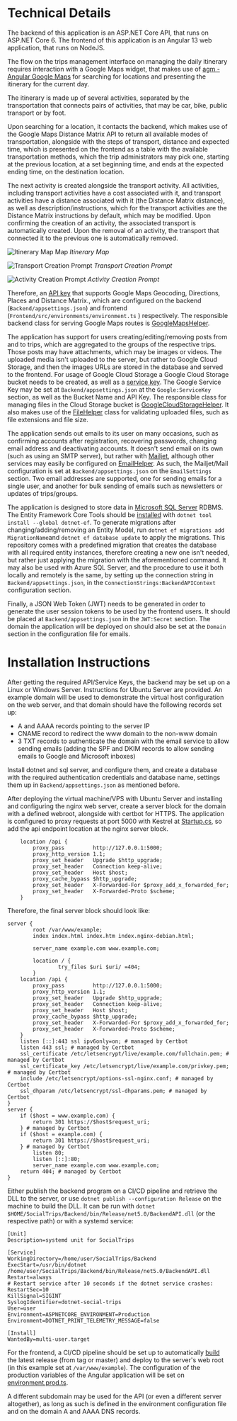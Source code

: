 # Technical Details

The backend of this application is an ASP.NET Core API, that runs on ASP.NET Core 6. The frontend of this application is
an Angular 13 web application, that runs on NodeJS.

The flow on the trips management interface on managing the daily itinerary requires interaction with a Google Maps
widget, that makes use of [agm - Angular Google Maps](https://github.com/sebholstein/angular-google-maps) for searching
for locations and presenting the itinerary for the current day.

The itinerary is made up of several activities, separated by the transportation that connects pairs of activities, that
may be car, bike, public transport or by foot.

Upon searching for a location, it contacts the backend, which makes use of the Google Maps Distance Matrix API to return
all available modes of transportation, alongside with the steps of transport, distance and expected time, which is
presented on the frontend as a table with the available transportation methods, which the trip administrators may pick
one, starting at the previous location, at a set beginning time, and ends at the expected ending time, on the
destination location.

The next activity is created alongside the transport activity. All activities, including transport activities have a
cost associated with it, and transport activities have a distance associated with it (the Distance Matrix distance), as
well as description/instructions, which for the transport activities are the Distance Matrix instructions by default,
which may be modified. Upon confirming the creation of an activity, the associated transport is automatically created.
Upon the removal of an activity, the transport that connected it to the previous one is automatically removed.

![Itinerary Map Map](files/itinerary.jpg?raw=true "Itinerary Map")
*Itinerary Map*

![Transport Creation Prompt](files/transport_create.png?raw=true "Transport Creation Prompt")
*Transport Creation Prompt*

![Activity Creation Prompt](files/activity_create.png?raw=true "Activity Creation Prompt")
*Activity Creation Prompt*

Therefore, an [API key](https://developers.google.com/maps/documentation/javascript/get-api-key) that supports Google
Maps Geocoding, Directions, Places and Distance Matrix., which are configured on the
backend (`Backend/appsettings.json`) and frontend (`Frontend/src/environments/environment.ts` ) respectively. The
responsible backend class for serving Google Maps routes is [GoogleMapsHelper](Backend/Helpers/GoogleMapsHelper.cs).

The application has support for users creating/editing/removing posts from and to trips, which are aggregated to the
groups of the respective trips. Those posts may have attachments, which may be images or videos. The uploaded media
isn't uploaded to the server, but rather to Google Cloud Storage, and then the images URLs are stored in the database
and served to the frontend. For usage of Google Cloud Storage a Google Cloud Storage bucket needs to be created, as well
as a [service key](https://cloud.google.com/iam/docs/creating-managing-service-account-keys). The Google Service Key may
be set at `Backend/appsettings.json` at the `Google:ServiceKey` section, as well as the Bucket Name and API Key. The
responsible class for managing files in the Cloud Storage bucket
is [GoogleCloudStorageHelper](Backend/Helpers/GoogleCloudStorageHelper.cs). It also makes use of
the [FileHelper](Backend/Helpers/FileHelper.cs) class for validating uploaded files, such as file extensions and file
size.

The application sends out emails to its user on many occasions, such as confirming accounts after registration,
recovering passwords, changing email address and deactivating accounts. It doesn't send email on its own (such as using
an SMTP server), but rather with [Mailjet](https://www.mailjet.com/), although other services may easily be configured
on [EmailHelper](Backend/Helpers/EmailHelper.cs). As such, the Mailjet/Mail configuration is set
at `Backend/appsettings.json` on the `EmailSettings` section. Two email addresses are supported, one for sending emails
for a single user, and another for bulk sending of emails such as newsletters or updates of trips/groups.

The application is designed to store data
in [Microsoft SQL Server](https://www.microsoft.com/en-us/sql-server/sql-server-downloads) RDBMS. The Entity Framework
Core Tools should be [installed](https://learn.microsoft.com/en-us/ef/core/cli/dotnet)
with `dotnet tool install --global dotnet-ef`. To generate migrations after changing/adding/removing an Entity Model,
run `dotnet ef migrations add MigrationName`and `dotnet ef database update` to apply the migrations. This repository
comes with a predefined migration that creates the database with all required entity instances, therefore creating a new
one isn't needed, but rather just applying the migration with the aforementioned command. It may also be used with Azure
SQL Server, and the procedure to use it both locally and remotely is the same, by setting up the connection string
in `Backend/appsettings.json`, in the `ConnectionStrings:BackendAPIContext` configuration section.

Finally, a JSON Web Token (JWT) needs to be generated in order to generate the user session tokens to be used by the
frontend users. It should be placed at `Backend/appsettings.json` in the `JWT:Secret` section. The domain the
application will be deployed on should also be set at the `Domain` section in the configuration file for emails.

# Installation Instructions

After getting the required API/Service Keys, the backend may be set up on a Linux or Windows Server. Instructions for
Ubuntu Server are provided. An example domain will be used to demonstrate the virtual host configuration on the web
server, and that domain should have the following records set up:

- A and AAAA records pointing to the server IP
- CNAME record to redirect the www domain to the non-www domain
- 3 TXT records to authenticate the domain with the email service to allow sending emails (adding the SPF and DKIM
  records to allow sending emails to Google and Microsoft inboxes)

Install dotnet and sql server, and configure them, and create a database with the required authentication credentials
and database name, settings them up in `Backend/appsettings.json` as mentioned before.

After deploying the virtual machine/VPS with Ubuntu Server and installing and configuring the nginx web server, create a
server block for the domain with a defined webroot, alongside with certbot for HTTPS. The application is configured to
proxy requests at port 5000 with Kestrel at [Startup.cs](Backend/Startup.cs), so add the api endpoint location at the
nginx server block.

```
    location /api {
        proxy_pass         http://127.0.0.1:5000;
        proxy_http_version 1.1;
        proxy_set_header   Upgrade $http_upgrade;
        proxy_set_header   Connection keep-alive;
        proxy_set_header   Host $host;
        proxy_cache_bypass $http_upgrade;
        proxy_set_header   X-Forwarded-For $proxy_add_x_forwarded_for;
        proxy_set_header   X-Forwarded-Proto $scheme;
    }
```

Therefore, the final server block should look like:

```
server {
        root /var/www/example;
        index index.html index.htm index.nginx-debian.html;

        server_name example.com www.example.com;

        location / {
                try_files $uri $uri/ =404;
        }
    location /api {
        proxy_pass         http://127.0.0.1:5000;
        proxy_http_version 1.1;
        proxy_set_header   Upgrade $http_upgrade;
        proxy_set_header   Connection keep-alive;
        proxy_set_header   Host $host;
        proxy_cache_bypass $http_upgrade;
        proxy_set_header   X-Forwarded-For $proxy_add_x_forwarded_for;
        proxy_set_header   X-Forwarded-Proto $scheme;
    }
    listen [::]:443 ssl ipv6only=on; # managed by Certbot
    listen 443 ssl; # managed by Certbot
    ssl_certificate /etc/letsencrypt/live/example.com/fullchain.pem; # managed by Certbot
    ssl_certificate_key /etc/letsencrypt/live/example.com/privkey.pem; # managed by Certbot
    include /etc/letsencrypt/options-ssl-nginx.conf; # managed by Certbot
    ssl_dhparam /etc/letsencrypt/ssl-dhparams.pem; # managed by Certbot
}
server {
    if ($host = www.example.com) {
        return 301 https://$host$request_uri;
    } # managed by Certbot
    if ($host = example.com) {
        return 301 https://$host$request_uri;
    } # managed by Certbot
        listen 80;
        listen [::]:80;
        server_name example.com www.example.com;
    return 404; # managed by Certbot
}
```

Either publish the backend program on a CI/CD pipeline and retrieve the DLL to the server, or
use `dotnet publish --configuration Release` on the machine to build the DLL. It can be run
with `dotnet $HOME/SocialTrips/Backend/bin/Release/net5.0/BackendAPI.dll` (or the respective path) or with a systemd
service:

```
[Unit]
Description=systemd unit for SocialTrips

[Service]
WorkingDirectory=/home/user/SocialTrips/Backend
ExecStart=/usr/bin/dotnet /home/user/SocialTrips/Backend/bin/Release/net5.0/BackendAPI.dll
Restart=always
# Restart service after 10 seconds if the dotnet service crashes:
RestartSec=10
KillSignal=SIGINT
SyslogIdentifier=dotnet-social-trips
User=user
Environment=ASPNETCORE_ENVIRONMENT=Production
Environment=DOTNET_PRINT_TELEMETRY_MESSAGE=false

[Install]
WantedBy=multi-user.target
```

For the frontend, a CI/CD pipeline should be set up to automatically [build](https://angular.io/guide/deployment) the
latest release (from tag or master) and deploy to the server's web root (in this example set at `/var/www/example`). The
configuration of the production variables of the Angular application will be set
on [environment.prod.ts](Frontend/src/environments/environment.prod.ts).

A different subdomain may be used for the API (or even a different server altogether), as long as such is defined in the
environment configuration file and on the domain A and AAAA DNS records.
